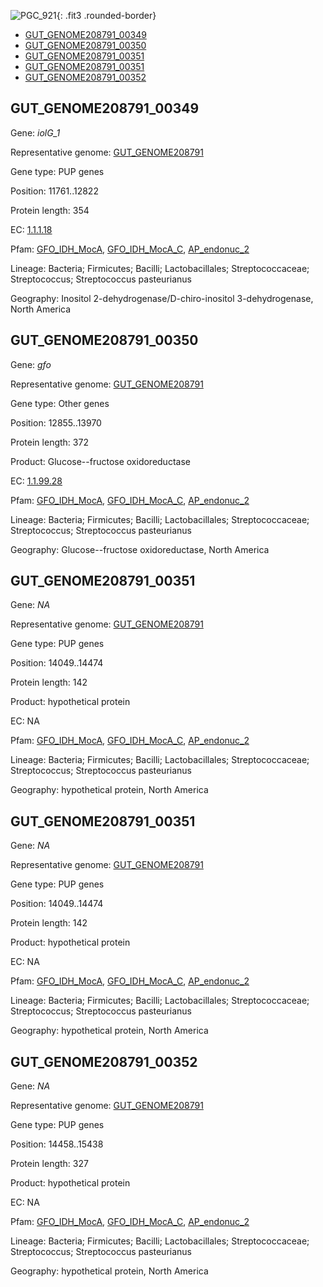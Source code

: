![PGC_921](../static/images/Clusters_figure/PGC_921.jpg){: .fit3 .rounded-border}

<ul id="myTab" class="nav nav-tabs">
  <li class="active">
        <a href="#tab1" data-toggle="tab">GUT_GENOME208791_00349</a>
  </li>
<li><a href="#tab2" data-toggle="tab">GUT_GENOME208791_00350</a></li>
<li><a href="#tab3" data-toggle="tab">GUT_GENOME208791_00351</a></li>
<li><a href="#tab4" data-toggle="tab">GUT_GENOME208791_00351</a></li>
<li><a href="#tab5" data-toggle="tab">GUT_GENOME208791_00352</a></li>
</ul>

<div id="myTabContent" class="tab-content">
  <div class="tab-pane fade in active" id="tab1">

<h2 id="GUT_GENOME208791_00349">GUT_GENOME208791_00349</h2>
<p>Gene: <em>iolG_1</em>
<p>Representative genome: <a href="https://www.ebi.ac.uk/metagenomics/genomes/MGYG-HGUT-00246">GUT_GENOME208791</a></p>
<p>Gene type: PUP genes</p>
<p>Position: 11761..12822</p>
<p>Protein length: 354</p>
<p>EC: <a href="https://www.brenda-enzymes.org/enzyme.php?ecno=1.1.1.18">1.1.1.18</a></p>
<p>Pfam: <a href="http://pfam.xfam.org/family/GFO_IDH_MocA">GFO_IDH_MocA</a>, <a href="http://pfam.xfam.org/family/GFO_IDH_MocA_C">GFO_IDH_MocA_C</a>, <a href="http://pfam.xfam.org/family/AP_endonuc_2">AP_endonuc_2</a></p>
<p>Lineage: Bacteria; Firmicutes; Bacilli; Lactobacillales; Streptococcaceae; Streptococcus; Streptococcus pasteurianus</p>
<p>Geography: Inositol 2-dehydrogenase/D-chiro-inositol 3-dehydrogenase, North America</p>
  </div>

  <div class="tab-pane fade" id="tab2">

<h2 id="GUT_GENOME208791_00350">GUT_GENOME208791_00350</h2>
<p>Gene: <em>gfo</em></p>
<p>Representative genome: <a href="https://www.ebi.ac.uk/metagenomics/genomes/MGYG-HGUT-00246">GUT_GENOME208791</a></p>
<p>Gene type: Other genes</p>
<p>Position: 12855..13970</p>
<p>Protein length: 372</p>
<p>Product: Glucose--fructose oxidoreductase</p>
<p>EC: <a href="https://www.brenda-enzymes.org/enzyme.php?ecno=1.1.99.28">1.1.99.28</a></p>
<p>Pfam: <a href="http://pfam.xfam.org/family/GFO_IDH_MocA">GFO_IDH_MocA</a>, <a href="http://pfam.xfam.org/family/GFO_IDH_MocA_C">GFO_IDH_MocA_C</a>, <a href="http://pfam.xfam.org/family/AP_endonuc_2">AP_endonuc_2</a></p>
<p>Lineage: Bacteria; Firmicutes; Bacilli; Lactobacillales; Streptococcaceae; Streptococcus; Streptococcus pasteurianus</p>
<p>Geography: Glucose--fructose oxidoreductase, North America</p>

  </div>
  <div class="tab-pane fade" id="tab3">

<h2 id="GUT_GENOME208791_00351">GUT_GENOME208791_00351</h2>
<p>Gene: <em>NA</em></p>
<p>Representative genome: <a href="https://www.ebi.ac.uk/metagenomics/genomes/MGYG-HGUT-00246">GUT_GENOME208791</a></p>
<p>Gene type: PUP genes</p>
<p>Position: 14049..14474</p>
<p>Protein length: 142</p>
<p>Product: hypothetical protein</p>
<p>EC: NA</p>
<p>Pfam: <a href="http://pfam.xfam.org/family/GFO_IDH_MocA">GFO_IDH_MocA</a>, <a href="http://pfam.xfam.org/family/GFO_IDH_MocA_C">GFO_IDH_MocA_C</a>, <a href="http://pfam.xfam.org/family/AP_endonuc_2">AP_endonuc_2</a></p>
<p>Lineage: Bacteria; Firmicutes; Bacilli; Lactobacillales; Streptococcaceae; Streptococcus; Streptococcus pasteurianus</p>
<p>Geography: hypothetical protein, North America</p>

  </div>
  <div class="tab-pane fade" id="tab3">

<h2 id="GUT_GENOME208791_00351">GUT_GENOME208791_00351</h2>
<p>Gene: <em>NA</em></p>
<p>Representative genome: <a href="https://www.ebi.ac.uk/metagenomics/genomes/MGYG-HGUT-00246">GUT_GENOME208791</a></p>
<p>Gene type: PUP genes</p>
<p>Position: 14049..14474</p>
<p>Protein length: 142</p>
<p>Product: hypothetical protein</p>
<p>EC: NA</p>
<p>Pfam: <a href="http://pfam.xfam.org/family/GFO_IDH_MocA">GFO_IDH_MocA</a>, <a href="http://pfam.xfam.org/family/GFO_IDH_MocA_C">GFO_IDH_MocA_C</a>, <a href="http://pfam.xfam.org/family/AP_endonuc_2">AP_endonuc_2</a></p>
<p>Lineage: Bacteria; Firmicutes; Bacilli; Lactobacillales; Streptococcaceae; Streptococcus; Streptococcus pasteurianus</p>
<p>Geography: hypothetical protein, North America</p>

  </div>
  <div class="tab-pane fade" id="tab5">

<h2 id="GUT_GENOME208791_00352">GUT_GENOME208791_00352</h2>
<p>Gene: <em>NA</em></p>
<p>Representative genome: <a href="https://www.ebi.ac.uk/metagenomics/genomes/MGYG-HGUT-00246">GUT_GENOME208791</a></p>
<p>Gene type: PUP genes</p>
<p>Position: 14458..15438</p>
<p>Protein length: 327</p>
<p>Product: hypothetical protein</p>
<p>EC: NA</p>
<p>Pfam: <a href="http://pfam.xfam.org/family/GFO_IDH_MocA">GFO_IDH_MocA</a>, <a href="http://pfam.xfam.org/family/GFO_IDH_MocA_C">GFO_IDH_MocA_C</a>, <a href="http://pfam.xfam.org/family/AP_endonuc_2">AP_endonuc_2</a></p>
<p>Lineage: Bacteria; Firmicutes; Bacilli; Lactobacillales; Streptococcaceae; Streptococcus; Streptococcus pasteurianus</p>
<p>Geography: hypothetical protein, North America</p>

  </div>
</div>
